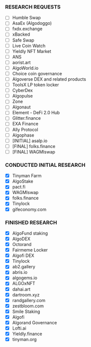 ### RESEARCH REQUESTS

- [ ] Humble Swap
- [ ] AsaEx (Algodoggo)
- [ ] fxdx.exchange
- [ ] xBacked
- [ ] Safe Swap
- [ ] Live Coin Watch
- [ ] Yieldly NFT Market
- [ ] ANS
- [ ] aorist.art
- [ ] AlgoWorld.io
- [ ] Choice coin governance
- [ ] Algoverse DEX and related products
- [ ] ToolsX LP token locker
- [ ] CyberDex 
- [ ] Algopulse
- [ ] Zone
- [ ] Algonaut
- [ ] Element - DeFi 2.0 Hub
- [ ] Glitter.finance
- [ ] EXA Finance
- [ ] Ally Protocol
- [ ] Algophase
- [ ] [INITIAL] asalp.io
- [ ] [FINAL] folks.finance
- [ ] [FINAL] WAGMIswap

### CONDUCTED INITIAL RESEARCH

- [x] Tinyman Farm
- [x] AlgoStake
- [x] pact.fi
- [x] WAGMIswap
- [x] folks.finance
- [x] Tinylock
- [x] gifeconomy.com

### FINISHED RESEARCH

- [x] AlgoFund staking
- [x] AlgoDEX
- [x] Octorand
- [x] Fairmeme Locker
- [x] Algofi DEX
- [x] Tinylock
- [x] ab2.gallery
- [x] abris.io
- [x] algogems.io
- [x] ALGOxNFT
- [x] dahai.art
- [x] dartroom.xyz
- [x] randgallery.com
- [x] zestbloom.com
- [x] Smile Staking
- [x] Algofi
- [x] Algorand Governance
- [x] Lofti.ai
- [x] Yieldly.finance
- [x] tinyman.org

